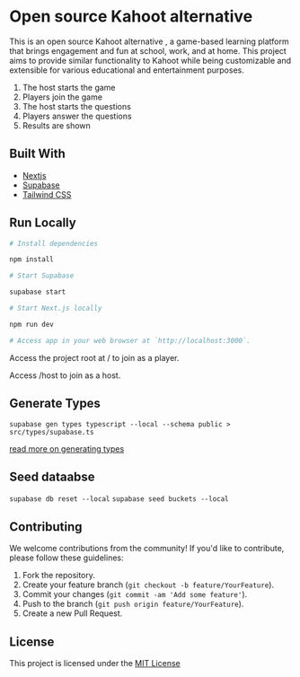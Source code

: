 # Open source Kahoot alternative

This is an open source Kahoot alternative , a game-based learning platform that brings engagement and fun at school, work, and at home.
This project aims to provide similar functionality to Kahoot while being customizable and extensible for various educational and entertainment purposes.

1. The host starts the game
1. Players join the game
1. The host starts the questions
1. Players answer the questions
1. Results are shown

## Built With

- [Nextjs](https://nextjs.org/)
- [Supabase](https://supabase.com/)
- [Tailwind CSS](https://tailwindcss.com/)

## Run Locally

```sh
# Install dependencies

npm install

# Start Supabase

supabase start

# Start Next.js locally

npm run dev

# Access app in your web browser at `http://localhost:3000`.

```

Access the project root at / to join as a player.

Access /host to join as a host.

## Generate Types

`supabase gen types typescript --local --schema public > src/types/supabase.ts`

[read more on generating types](https://supabase.com/docs/guides/api/rest/generating-types)

## Seed dataabse

`supabase db reset --local`
`supabase seed buckets --local`

## Contributing

We welcome contributions from the community! If you'd like to contribute, please follow these guidelines:

1. Fork the repository.
2. Create your feature branch (`git checkout -b feature/YourFeature`).
3. Commit your changes (`git commit -am 'Add some feature'`).
4. Push to the branch (`git push origin feature/YourFeature`).
5. Create a new Pull Request.

## License

This project is licensed under the [MIT License](https://choosealicense.com/licenses/mit/)

